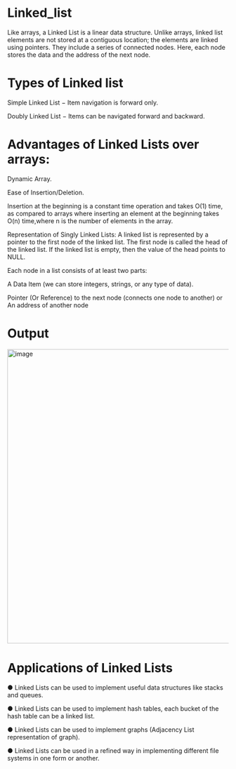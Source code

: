 # Linked_list

Like arrays, a Linked List is a linear data structure. Unlike arrays, linked list elements are not stored at a contiguous location; the elements are linked using pointers. They include a series of connected nodes. Here, each node stores the data and the address of the next node.

# Types of Linked list
Simple Linked List − Item navigation is forward only.

Doubly Linked List − Items can be navigated forward and backward.

# Advantages of Linked Lists over arrays:
Dynamic Array.

Ease of Insertion/Deletion.

Insertion at the beginning is a constant time operation and takes O(1) time, as compared to arrays where inserting an element at the beginning takes O(n) time,where n is the number of elements in the array.

Representation of Singly Linked Lists:
A linked list is represented by a pointer to the first node of the linked list. The first node is called the head of the linked list. If the linked list is empty, then the value of the head points to NULL.

Each node in a list consists of at least two parts:

A Data Item (we can store integers, strings, or any type of data).

Pointer (Or Reference) to the next node (connects one node to another) or An address of another node

# Output
<img width="671" alt="image" src="https://user-images.githubusercontent.com/113123292/234494071-c9743226-8be7-453c-8ae2-57bde3e24c43.png">


# Applications of Linked Lists
● Linked Lists can be used to implement useful data structures like stacks and queues.

● Linked Lists can be used to implement hash tables, each bucket of the hash table can be a linked list.

● Linked Lists can be used to implement graphs (Adjacency List representation of graph).

● Linked Lists can be used in a refined way in implementing different file systems in one form or another.
